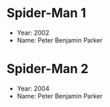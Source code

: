 # Spider-Man 1
- Year: 2002
- Name: Peter Benjamin Parker

# Spider-Man 2
- Year: 2004
- Name: Peter Benjamin Parker
